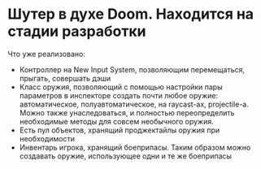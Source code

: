 # Шутер в духе Doom. Находится на стадии разработки
Что уже реализовано:
- Контроллер на New Input System, позволяющим перемещаться, прыгать, совершать дэши
- Класс оружия, позволяющий с помощью настройки пары параметров в инспекторе создать почти любое оружие: автоматическое, полуавтоматическое, на raycast-ах, projectile-а.
  Можно также унаследоваться, и полностью переопределить необходимые методы для совсем необычного оружия.
- Есть пул объектов, хранящий проджектайлы оружия при необходимости
- Инвентарь игрока, хранящий боеприпасы. Таким образом можно создавать оружие, использующее одни и те же боеприпасы
